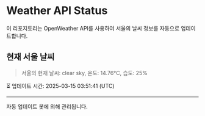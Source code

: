 
# Weather API Status

이 리포지토리는 OpenWeather API를 사용하여 서울의 날씨 정보를 자동으로 업데이트합니다.

## 현재 서울 날씨
> 서울의 현재 날씨: clear sky, 온도: 14.76°C, 습도: 25%

⏳ 업데이트 시간: 2025-03-15 03:51:41 (UTC)

---
자동 업데이트 봇에 의해 관리됩니다.
